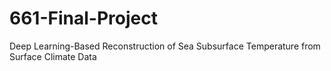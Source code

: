 # 661-Final-Project
Deep Learning-Based Reconstruction of Sea Subsurface Temperature from Surface Climate Data
